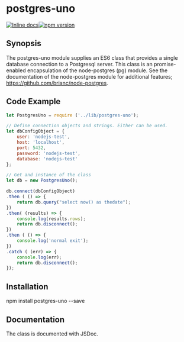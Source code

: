 postgres-uno
============

[![Inline docs](http://inch-ci.org/github/wildbillh/postgres-uno.svg?branch=master)](http://inch-ci.org/github/wildbillh/postgres-uno)[![npm version](https://badge.fury.io/js/postgres-uno.svg)](https://badge.fury.io/js/postges-uno)

Synopsis
---------
The postgres-uno module supplies an ES6 class that provides a single database
connection to a Postgresql server.
This class is an promise-enabled encapsulation of the node-postgres (pg) module.
See the documentation of the node-postgres module for additional features; https://github.com/brianc/node-postgres.

Code Example
-----------
```javascript
let PostgresUno = require ('../lib/postgres-uno');

// Define connection objects and strings. Either can be used.
let dbConfigObject = {
    user: 'nodejs-test',
    host: 'localhost',
    port: 5432,
    password: 'nodejs-test',
    database: 'nodejs-test'
};

// Get and instance of the class
let db = new PostgresUno();

db.connect(dbConfigObject)
.then ( () => {
    return db.query("select now() as thedate");
})
.then( (results) => {
    console.log(results.rows);
    return db.disconnect();
})
.then ( () => {
    console.log('normal exit');
})
.catch ( (err) => {
    console.log(err);
    return db.disconnect();
});
```

Installation
------------
npm install postgres-uno --save

Documentation
-------------
The class is documented with JSDoc. 
